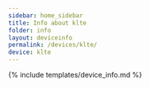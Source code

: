 ```yaml
---
sidebar: home_sidebar
title: Info about klte
folder: info
layout: deviceinfo
permalink: /devices/klte/
device: klte
---
```

{% include templates/device_info.md %}
